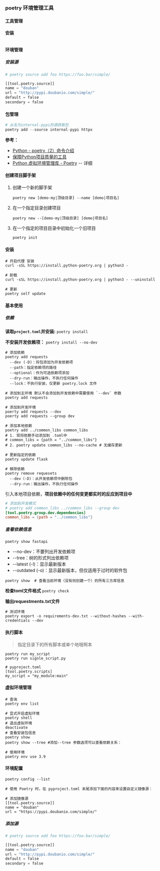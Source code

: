 ### poetry 环境管理工具



#### 工具管理

**安装**

```python

```



#### 环境管理

##### 安装源

```python
# poetry source add foo https://foo.bar/simple/

[[tool.poetry.source]]
name = "douban"
url = "http://pypi.doubanio.com/simple/"
default = false
secondary = false
```



#### 包管理

```python
# 从名为internal-pypi的源获取包
poetry add --source internal-pypi httpx
```





**参考：**

- [Python - poetry（2）命令介绍](https://www.cnblogs.com/poloyy/p/15267595.html) 
- [保障Python项目质量的工具](https://so1n.me/2021/08/10/%E4%BF%9D%E9%9A%9CPython%E9%A1%B9%E7%9B%AE%E8%B4%A8%E9%87%8F%E7%9A%84%E5%B7%A5%E5%85%B7/) 
- [Python 虚拟环境管理库 - Poetry](https://www.51cto.com/article/677772.html) -- 详细

#### 创建项目脚手架

1. 创建一个新的脚手架

   `poetry new [demo-my|顶级目录] --name [demo|项目名]` 

2. 在一个指定目录创建项目

   `poetry new --[demo-my|顶级目录] [demo|项目名]` 

3. 在一个指定的项目目录中初始化一个旧项目

   `poetry init` 

#### 安装

```shell
# 开启代理 安装
curl -sSL https://install.python-poetry.org | python3 -

# 卸载
curl -sSL https://install.python-poetry.org | python3 - --uninstall

# 更新
poetry self update
```

#### 基本使用

##### 依赖

**读取`project.toml`并安装:**  `poetry install`

**不安装开发依赖项：** `poetry install --no-dev` 

```shell
# 添加依赖
poetry add requests
  --dev (-D)：将包添加为开发依赖项
  --path：指定依赖项的路径
  --optional：作为可选依赖项添加
  --dry-run：输出操作，不执行任何操作
  --lock：不执行安装，仅更新 poetry.lock 文件
  
# 添加到主环境 默认不会添加到开发依赖中需要使用 `--dev` 参数
poetry add requests

# 添加到开发环境
poerty add requests --dev
poerty add requests --group dev

# 添加本地依赖
poetry add ../common_libs common_libs
# 1. 现将依赖手动添加到 .toml中
# common_libs = {path = "../common_libs"}
# 2. poetry update common_libs --no-cache # 无缓存更新

# 更新指定的依赖
poetry update flask

# 移除依赖
poetry remove requesets
  --dev（-D)：从开发依赖项中删除包
  --dry-run：输出操作，不执行任何操作
```

引入本地项目依赖，**项目依赖中的任何变更都实时的反应到项目中**

```toml
# 添加到开发模式
# poetry add common_libs ../common_libs --group dev
[tool.poetry.group.dev.dependencies]
common_libs = {path = "../common_libs"}
```



##### **查看依赖信息**

 `poetry show fastapi`

- --no-dev：不要列出开发依赖项
- --tree：树的形式列出依赖项
- --latest (-l)：显示最新版本
- --outdated (-o)：显示最新版本，但仅适用于过时的软件包
```shell
poetry show  # 查看当前环境（没有则创建一个）的所有三方库信息
```

**检查toml文件格式** `poetry check`

**输出requestments.txt文件**

```shell
# 测试环境
poetry export -o requirements-dev.txt --without-hashes --with-credentials --dev
```



#### 执行脚本

> 指定目录下的所有脚本或单个地哦啊本

```shell
poetry run my_script
poetry run signle_script.py

# pyproject.toml
[tool.poetry.scripts]
my_script = "my_module:main"
```

#### 虚拟环境管理

```shell
# 查询
poetry env list

# 显式开启虚拟环境
poetry shell
# 退出虚拟环境
deactivate
# 查看安装包信息
poetry show
poetry show --tree #添加--tree 参数选项可以查看依赖关系：

# 使用环境
poetry env use 3.9
```

#### 环境配置

```shell
poetry config --list

# 使用 Poetry 时，在 pyproject.toml 末尾添加下面的内容来设置自定义镜像源：

# 添加镜像源
[[tool.poetry.source]]
name = "douban"
url = "https://pypi.doubanio.com/simple/"
```

##### 添加源

```python
# poetry source add foo https://foo.bar/simple/

[[tool.poetry.source]]
name = "douban"
url = "http://pypi.doubanio.com/simple/"
default = false
secondary = false

```





